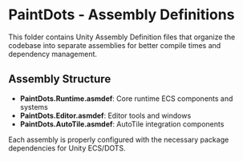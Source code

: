 # PaintDots - Assembly Definitions

This folder contains Unity Assembly Definition files that organize the codebase into separate assemblies for better compile times and dependency management.

## Assembly Structure

- **PaintDots.Runtime.asmdef**: Core runtime ECS components and systems
- **PaintDots.Editor.asmdef**: Editor tools and windows
- **PaintDots.AutoTile.asmdef**: AutoTile integration components

Each assembly is properly configured with the necessary package dependencies for Unity ECS/DOTS.
